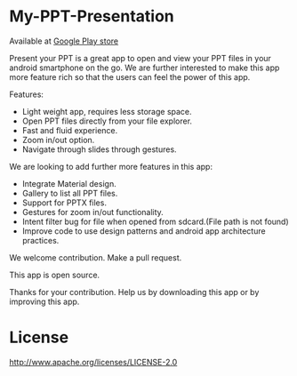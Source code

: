 # My-PPT-Presentation

Available at [Google Play store](https://play.google.com/store/apps/details?id=com.arrowsappstudios.pptviewer&hl=en)

Present your PPT is a great app to open and view your PPT files in your android smartphone on the go. We are further interested to make this app more feature rich so that the users can feel the power of this app.

Features:
- Light weight app, requires less storage space.
- Open PPT files directly from your file explorer.
- Fast and fluid experience.
- Zoom in/out option.
- Navigate through slides through gestures.

We are looking to add further more features in this app:
- Integrate Material design.
- Gallery to list all PPT files.
- Support for PPTX files.
- Gestures for zoom in/out functionality.
- Intent filter bug for file when opened from sdcard.(File path is not found)
- Improve code to use design patterns and android app architecture practices.

We welcome contribution. Make a pull request.

This app is open source.

Thanks for your contribution. Help us by downloading this app or by improving this app.

# License

http://www.apache.org/licenses/LICENSE-2.0
